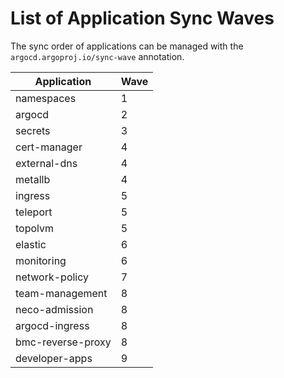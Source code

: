 List of Application Sync Waves
====================================

The sync order of applications can be managed with the `argocd.argoproj.io/sync-wave` annotation.

| Application       | Wave |
| ----------------- | ---- |
| namespaces        | 1    |
| argocd            | 2    |
| secrets           | 3    |
| cert-manager      | 4    |
| external-dns      | 4    |
| metallb           | 4    |
| ingress           | 5    |
| teleport          | 5    |
| topolvm           | 5    |
| elastic           | 6    |
| monitoring        | 6    |
| network-policy    | 7    |
| team-management   | 8    |
| neco-admission    | 8    |
| argocd-ingress    | 8    |
| bmc-reverse-proxy | 8    |
| developer-apps    | 9    |
